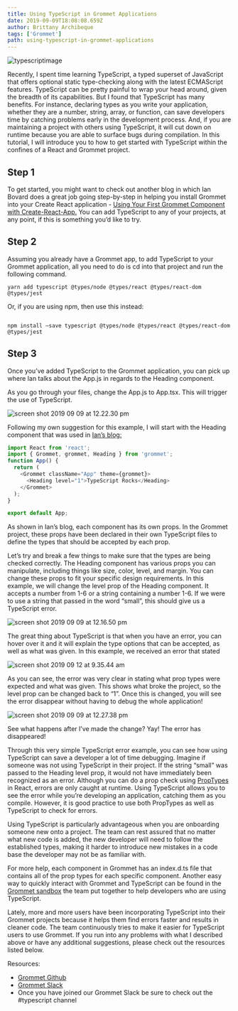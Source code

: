 ```yaml
---
title: Using TypeScript in Grommet Applications
date: 2019-09-09T18:08:08.659Z
author: Brittany Archibeque
tags: ['Grommet']
path: using-typescript-in-grommet-applications
---
```


![typescriptimage](https://hpe-developer-portal.s3.amazonaws.com/uploads/media/2019/8/typescriptimage-1568052628959.jpeg)

Recently, I spent time learning TypeScript, a typed superset of JavaScript that offers optional static type-checking along with the latest ECMAScript features. TypeScript can be pretty painful to wrap your head around, given the breadth of its capabilities. But I found that TypeScript has many benefits. For instance, declaring types as you write your application, whether they are a number, string, array, or function, can save developers time by catching problems early in the development process. And, if you are maintaining a project with others using TypeScript, it will cut down on runtime because you are able to surface bugs during compilation. In this tutorial, I will introduce you to how to get started with TypeScript within the confines of a React and Grommet project.

## Step 1

To get started, you might want to check out another blog in which Ian Bovard does a great job going step-by-step in helping you install Grommet into your Create React application - [Using Your First Grommet Component with Create-React-App.](https://developer.hpe.com/blog/using-your-first-grommet-component-with-create-react-app) You can add TypeScript to any of your projects, at any point, if this is something you’d like to try.

## Step 2

Assuming you already have a Grommet app, to add TypeScript to your Grommet application, all you need to do is cd into that project and run the following command.

```
yarn add typescript @types/node @types/react @types/react-dom @types/jest

```

Or, if you are using npm, then use this instead:

```

npm install –save typescript @types/node @types/react @types/react-dom @types/jest

```

## Step 3

Once you’ve added TypeScript to the Grommet application, you can pick up where Ian talks about the App.js in regards to the Heading component.

As you go through your files, change the App.js to App.tsx. This will trigger the use of TypeScript.

![screen shot 2019 09 09 at 12.22.30 pm](https://hpe-developer-portal.s3.amazonaws.com/uploads/media/2019/8/screen-shot-2019-09-09-at-122230-pm-1568053417737.png)

Following my own suggestion for this example, I will start with the Heading component that was used in [Ian’s blog:](https://developer.hpe.com/blog/using-your-first-grommet-component-with-create-react-app)

```javascript
import React from 'react';
import { Grommet, grommet, Heading } from 'grommet';
function App() {
  return (
    <Grommet className="App" theme={grommet}>
      <Heading level="1">TypeScript Rocks</Heading>
    </Grommet>
  );
}

export default App;
```

As shown in Ian’s blog, each component has its own props. In the Grommet project, these props have been declared in their own TypeScript files to define the types that should be accepted by each prop.

Let’s try and break a few things to make sure that the types are being checked correctly. The Heading component has various props you can manipulate, including things like size, color, level, and margin. You can change these props to fit your specific design requirements. In this example, we will change the level prop of the Heading component. It accepts a number from 1-6 or a string containing a number 1-6. If we were to use a string that passed in the word “small”, this should give us a TypeScript error.

![screen shot 2019 09 09 at 12.16.50 pm](https://hpe-developer-portal.s3.amazonaws.com/uploads/media/2019/8/screen-shot-2019-09-09-at-121650-pm-1568053104287.png)

The great thing about TypeScript is that when you have an error, you can hover over it and it will explain the type options that can be accepted, as well as what was given. In this example, we received an error that stated

![screen shot 2019 09 12 at 9.35.44 am](https://hpe-developer-portal.s3.amazonaws.com/uploads/media/2019/8/screen-shot-2019-09-12-at-93544-am-1568737040433.png)

As you can see, the error was very clear in stating what prop types were expected and what was given. This shows what broke the project, so the level prop can be changed back to “1”. Once this is changed, you will see the error disappear without having to debug the whole application!

![screen shot 2019 09 09 at 12.27.38 pm](https://hpe-developer-portal.s3.amazonaws.com/uploads/media/2019/8/screen-shot-2019-09-09-at-122738-pm-1568053721635.png)

See what happens after I’ve made the change?
Yay! The error has disappeared!

Through this very simple TypeScript error example, you can see how using TypeScript can save a developer a lot of time debugging. Imagine if someone was not using TypeScript in their project. If the string “small” was passed to the Heading level prop, it would not have immediately been recognized as an error. Although you can do a prop check using [PropTypes](https://reactjs.org/docs/typechecking-with-proptypes.html) in React, errors are only caught at runtime. Using TypeScript allows you to see the error while you’re developing an application, catching them as you compile. However, it is good practice to use both PropTypes as well as TypeScript to check for errors.

Using TypeScript is particularly advantageous when you are onboarding someone new onto a project. The team can rest assured that no matter what new code is added, the new developer will need to follow the established types, making it harder to introduce new mistakes in a code base the developer may not be as familiar with.

For more help, each component in Grommet has an index.d.ts file that contains all of the prop types for each specific component. Another easy way to quickly interact with Grommet and TypeScript can be found in the [Grommet sandbox](https://codesandbox.io/s/grommet-ts-ugq2y) the team put together to help developers who are using TypeScript.

Lately, more and more users have been incorporating TypeScript into their Grommet projects because it helps them find errors faster and results in cleaner code. The team continuously tries to make it easier for TypeScript users to use Grommet. If you run into any problems with what I described above or have any additional suggestions, please check out the resources listed below.

Resources:

- [Grommet Github](https://github.com/grommet/grommet)
- [Grommet Slack](https://slackin.grommet.io/)
- Once you have joined our Grommet Slack be sure to check out the #typescript channel
